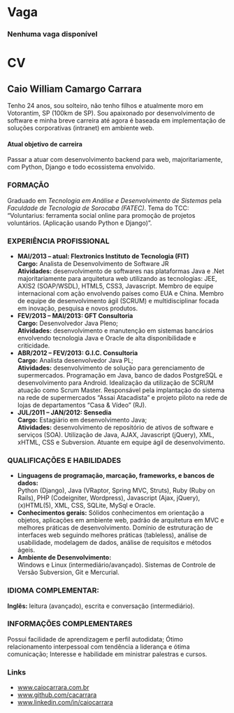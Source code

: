 # Vaga

### Nenhuma vaga disponível

# CV

## Caio William Camargo Carrara
Tenho 24 anos, sou solteiro, não tenho filhos e atualmente moro em Votorantim, SP (100km de SP). Sou apaixonado por desenvolvimento de software e minha breve carreira até agora é baseada em implementação de soluções corporativas (intranet) em ambiente web.

#### Atual objetivo de carreira
Passar a atuar com desenvolvimento backend para web, majoritariamente, com Python, Django e todo ecossistema envolvido.

### FORMAÇÃO
Graduado em _Tecnologia em Análise e Desenvolvimento de Sistemas_ pela _Faculdade de Tecnologia de Sorocaba (FATEC)_. Tema do TCC: “Voluntarius: ferramenta social online para promoção de projetos voluntários. (Aplicação usando Python e Django)”.

### EXPERIÊNCIA PROFISSIONAL
* **MAI/2013 – atual: Flextronics Instituto de Tecnologia (FIT)**  
**Cargo:** Analista de Desenvolvimento de Software JR  
**Atividades:** desenvolvimento de softwares nas plataformas Java e .Net majoritariamente para arquitetura web utilizando as tecnologias: JEE, AXIS2 (SOAP/WSDL), HTML5, CSS3, Javascript. Membro de equipe internacional com ação envolvendo países como EUA e China. Membro de equipe de desenvolvimento ágil (SCRUM) e multidisciplinar focada em inovação, pesquisa e novos produtos.  
* **FEV/2013 – MAI/2013: GFT Consultoria**  
**Cargo:** Desenvolvedor Java Pleno;  
**Atividades:** desenvolvimento e manutenção em sistemas bancários envolvendo tecnologia Java e Oracle de alta disponibilidade e criticidade.  
* **ABR/2012 – FEV/2013: G.I.C. Consultoria**  
**Cargo:** Analista desenvolvedor Java PL;  
**Atividades:** desenvolvimento de solução para gerenciamento de supermercados. Programação em Java, banco de dados PostgreSQL e desenvolvimento para Android. Idealização da utilização de SCRUM atuação como Scrum Master. Responsável pela implantação do sistema na rede de supermercados “Assai Atacadista” e projeto piloto na rede de lojas de departamentos “Casa & Vídeo” (RJ).  
* **JUL/2011 – JAN/2012: Sensedia**  
**Cargo:** Estagiário em desenvolvimento Java;  
**Atividades:** desenvolvimento de repositório de ativos de software e serviços (SOA). Utilização de Java, AJAX, Javascript (jQuery), XML, xHTML, CSS e Subversion. Atuante em equipe ágil de desenvolvimento.  

### QUALIFICAÇÕES E HABILIDADES
* **Linguagens de programação, marcação, frameworks, e bancos de dados:**  
Python (Django), Java (VRaptor, Spring MVC, Struts), Ruby (Ruby on Rails), PHP (Codeigniter, Wordpress), Javascript (Ajax, jQuery), (x)HTML(5), XML, CSS, SQLite, MySql e Oracle.  
* **Conhecimentos gerais:**
Sólidos conhecimentos em orientação a objetos, aplicações em ambiente web, padrão de arquitetura em MVC e melhores práticas de desenvolvimento. Domínio de estruturação de interfaces web seguindo melhores práticas (tableless), análise de usabilidade, modelagem de dados, análise de requisitos e métodos ágeis.  
* **Ambiente de Desenvolvimento:**  
Windows e Linux (intermediário/avançado). Sistemas de Controle de Versão Subversion, Git e Mercurial.  

### IDIOMA COMPLEMENTAR:
**Inglês:** leitura (avançado), escrita e conversação (intermediário).

### INFORMAÇÕES COMPLEMENTARES
Possui facilidade de aprendizagem e perfil autodidata;
Ótimo relacionamento interpessoal com tendência a liderança e ótima comunicação;
Interesse e habilidade em ministrar palestras e cursos.

### Links
* www.caiocarrara.com.br  
* www.github.com/cacarrara  
* www.linkedin.com/in/caiocarrara  

